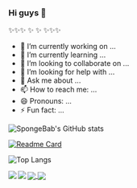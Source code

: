 ### Hi guys 👋

✨✨✨  ✨ ✨  ✨✨✨ 

- 🔭 I’m currently working on ...
- 🌱 I’m currently learning ...
- 👯 I’m looking to collaborate on ...
- 🤔 I’m looking for help with ...
- 💬 Ask me about ...
- 📫 How to reach me: ...
- 😄 Pronouns: ...
- ⚡ Fun fact: ...



![SpongeBab's GitHub stats](https://github-readme-stats.vercel.app/api?username=SpongeBab&count_private=true&show_icons=true&theme=solarized-light&bg_color=DEG,COLOR1,COLOR2,COLOR3...COLOR10&include_all_commits=true)

[![Readme Card](https://github-readme-stats.vercel.app/api/pin/?username=Spongebab&repo=darknet)](https://github.com/anuraghazra/github-readme-stats)

![Top Langs](https://github-readme-stats.vercel.app/api/top-langs/?username=SpongeBab&theme=solarized-light)

<a href="https://github.com/SpongeBab/darknet">
  <img align="left" src="https://github-readme-stats.vercel.app/api?username=SpongeBab&count_private=true&show_icons=true&theme=solarized-light&bg_color=DEG,COLOR1,COLOR2,COLOR3...COLOR10&include_all_commits=true" />
</a>

<a href="https://github.com/SpongeBab/darknet">
  <img align="left" src="https://github-readme-stats.vercel.app/api/top-langs/?username=SpongeBab&theme=solarized-light" />
</a>

<a href="https://github.com/SpongeBab/darknet">
  <img align="center" src="https://github-readme-stats.vercel.app/api/pin/?username=SpongeBab&repo=darknet" />
</a>
<a href="https://github.com/SpongeBab/darknet_data">
  <img align="center" src="https://github-readme-stats.vercel.app/api/pin/?username=SpongeBab&repo=soil-stone" />
</a>
